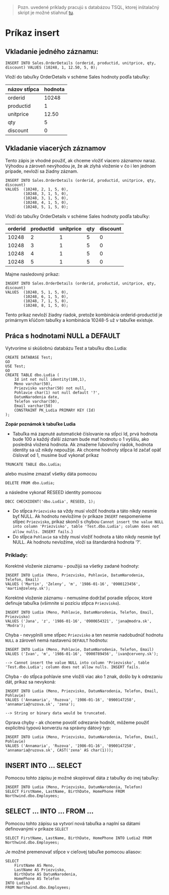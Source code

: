 > Pozn. uvedené príklady pracujú s databázou TSQL, ktorej inštalačný skript je možné stiahnuť [tu](../tsql.sql).

# Príkaz insert
## Vkladanie jedného záznamu:
```TSQL
INSERT INTO Sales.OrderDetails (orderid, productid, unitprice, qty, discount) VALUES (10248, 1, 12.50, 5, 0);
```

Vloží do tabuľky OrderDetails v schéme Sales hodnoty podľa tabuľky:

|názov stĺpca|hodnota|
|---|---|
|orderid|10248|
|productid|1|
|unitprice|12.50|
|qty|5|
|discount|0|

## Vkladanie viacerých záznamov
Tento zápis je vhodné použiť, ak chceme vložiť viacero záznamov naraz. Výhodou a zároveň nevýhodou je,
že ak zlyhá vloženie v čo i len jednom prípade, nevloží sa žiadny záznam.

```TSQL
INSERT INTO Sales.OrderDetails (orderid, productid, unitprice, qty, discount) 
VALUES  (10248, 2, 1, 5, 0), 
        (10248, 3, 1, 5, 0), 
        (10248, 3, 1, 5, 0), 
        (10248, 4, 1, 5, 0), 
        (10248, 5, 1, 5, 0);
```

Vloží do tabuľky OrderDetails v schéme Sales hodnoty podľa tabuľky:

|orderid|productid|unitprice|qty|discount|
|---|---|---|---|---|
|10248|2|1|5|0|
|10248|3|1|5|0|
|10248|4|1|5|0|
|10248|5|1|5|0|

Majme nasledovný príkaz:

```TSQL
INSERT INTO Sales.OrderDetails (orderid, productid, unitprice, qty, discount) 
VALUES  (10248, 5, 1, 5, 0), 
        (10248, 6, 1, 5, 0), 
        (10248, 7, 1, 5, 0), 
        (10248, 8, 1, 5, 0);
```

Tento príkaz nevloží žiadny riadok, pretože kombinácia orderid-productid je primárnym kľúčom 
tabuľky a kombinácia 10248-5 už v tabuľke existuje.

## Práca s hodnotami NULL a DEFAULT
Vytvoríme si skúšobnú databázu Test a tabuľku dbo.Ludia:
```TSQL
CREATE DATABASE Test;
GO
USE Test;
GO
CREATE TABLE dbo.Ludia (
    Id int not null identity(100,1),
    Meno varchar(50),
    Priezvisko varchar(50) not null,
    Pohlavie char(1) not null default '?',
    DatumNarodenia date,
    Telefon varchar(50),
    Email varchar(50)
    CONSTRAINT PK_Ludia PRIMARY KEY (Id)
);
```
**Zopár poznámok k tabuľke Ludia**
- Tabuľka má zapnuté automatické číslovanie na stĺpci Id, prvá hodnota bude 100 a každý 
ďalší záznam bude mať hodnotu o 1 vyššiu, ako posledná vložená hodnota. Ak zmažeme ľubovoľný riadok,
hodnota identity sa už nikdy nepoužije. Ak chceme hodnoty stĺpca Id začať opäť číslovať od 1, musíme
buď vykonať príkaz 
```TSQL
TRUNCATE TABLE dbo.Ludia;
```
alebo musíme zmazať všetky dáta pomocou
```TSQL
DELETE FROM dbo.Ludia;
```
a následne vykonať RESEED identity pomocou 
```TSQL
DBCC CHECKIDENT('dbo.Ludia', RESEED, 1);
```

- Do stĺpca `Priezvisko` sa vždy musí vložiť hodnota a táto nikdy nesmie byť NULL. Ak hodnotu nevložíme (v príkaze `INSERT` nespomenieme stĺpec `Priezvisko`, príkaz skončí s chybou `Cannot insert the value NULL into column 'Priezvisko', table 'Test.dbo.Ludia'; column does not allow nulls. INSERT fails.`)
- Do stĺpca `Pohlavie` sa vždy musí vložiť hodnota a táto nikdy nesmie byť NULL. Ak hodnotu nevložíme, vloží sa štandardná hodnota '?'.

### Príklady:
Korektné vloženie záznamu - použijú sa všetky zadané hodnoty:
```TSQL
INSERT INTO Ludia (Meno, Priezvisko, Pohlavie, DatumNarodenia, Telefon, Email)
VALUES ('Martin', 'Zeleny', 'm', '1986-01-16', '0900123456', 'martin@zeleny.sk');
```
Korektné vloženie záznamu - nemusíme dodržať poradie stĺpcov, ktoré definuje tabuľka (všimnite si pozíciu stĺpca `Priezvisko`).
```TSQL
INSERT INTO Ludia (Meno, Pohlavie, DatumNarodenia, Telefon, Email, Priezvisko)
VALUES ('Jana', 'z', '1986-01-16', '0900654321', 'jana@modra.sk', 'Modra');
```
Chyba - nevyplnili sme stĺpec `Priezvisko` a ten nesmie nadobudnúť hodnotu `NULL` a zároveň nemá nastavenú `DEFAULT` hodnotu:
```TSQL
INSERT INTO Ludia (Meno, Pohlavie, DatumNarodenia, Telefon, Email)
VALUES ('Ivan', 'm', '1986-01-16', '0900789456', 'ivan@cerveny.sk');

--> Cannot insert the value NULL into column 'Priezvisko', table 'Test.dbo.Ludia'; column does not allow nulls. INSERT fails.
```
Chyba - do stĺpca pohlavie sme vložili viac ako 1 znak, došlo by k odrezaniu dát, príkaz sa nevykoná:
```TSQL
INSERT INTO Ludia (Meno, Priezvisko, DatumNarodenia, Telefon, Email, Pohlavie)
VALUES ('Annamaria', 'Ruzova', '1986-01-16', '0900147258', 'annamaria@ruzova.sk', 'zena');

--> String or binary data would be truncated.
```
Oprava chyby - ak chceme povoliť odrezanie hodnôt, môžeme použiť explicitnú typovú konverziu na správny dátový typ:
```TSQL
INSERT INTO Ludia (Meno, Priezvisko, DatumNarodenia, Telefon, Email, Pohlavie)
VALUES ('Annamaria', 'Ruzova', '1986-01-16', '0900147258', 'annamaria@ruzova.sk', CAST('zena' AS char(1)));
```

## INSERT INTO ... SELECT
Pomocou tohto zápisu je možné skopírovať dáta z tabuľky do inej tabuľky:
```TSQL
INSERT INTO Ludia (Meno, Priezvisko, DatumNarodenia, Telefon)
SELECT FirstName, LastName, BirthDate, HomePhone FROM Northwind.dbo.Employees;
```

## SELECT ... INTO ... FROM ...
Pomocou tohto zápisu sa vytvorí nová tabuľka a naplní sa dátami definovanými v príkaze `SELECT`
```TSQL
SELECT FirstName, LastName, BirthDate, HomePhone INTO Ludia2 FROM Northwind.dbo.Employees;
```
Je možné premenovať stĺpce v cieľovej tabuľke pomocou aliasov:
```TSQL
SELECT 
    FirstName AS Meno, 
    LastName AS Priezvisko, 
    BirthDate AS DatumNarodenia, 
    HomePhone AS Telefon 
INTO Ludia3 
FROM Northwind.dbo.Employees; 
```
